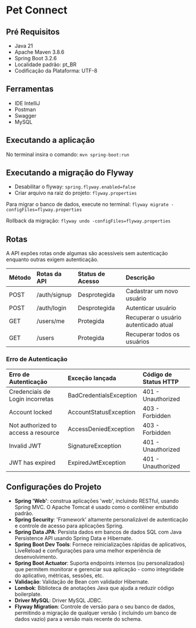 # Pet Connect

## Pré Requisitos

* Java 21
* Apache Maven 3.8.6
* Spring Boot 3.2.6
* Localidade padrão: pt_BR
* Codificação da Plataforma: UTF-8

## Ferramentas

* IDE IntelliJ
* Postman
* Swagger
* MySQL

## Executando a aplicação

No terminal insira o comando: `mvn spring-boot:run`

## Executando a migração do Flyway

* Desabilitar o flyway: `spring.flyway.enabled=false`
* Criar arquivo na raiz do projeto: `flyway.properties`

Para migrar o banco de dados, execute no terminal: `flyway migrate -configFiles=flyway.properties`

Rollback da migração: `flyway undo -configFiles=flyway.properties`

## Rotas

A API expões rotas onde algumas são acessíveis sem autenticação enquanto outras exigem autenticação.

| Método | Rotas da API | Status de Acesso | Descrição                             |
|:-------|:-------------|:-----------------|:--------------------------------------|
| POST   | /auth/signup | Desprotegida     | Cadastrar um novo usuário             |
| POST   | /auth/login  | Desprotegida     | Autenticar usuário                    |
| GET    | /users/me    | Protegida        | Recuperar o usuário autenticado atual |
| GET    | /users       | Protegida        | Recuperar todos os usuários           |

### Erro de Autenticação

| Erro de Autenticação                | Exceção lançada         | Código de Status HTTP |
|:------------------------------------|:------------------------|:----------------------|
| Credenciais de Login incorretas     | BadCredentialsException | 401 - Unauthorized    |
| Account locked                      | AccountStatusException  | 403 - Forbidden       |
| Not authorized to access a resource | AccessDeniedException   | 403 - Forbidden       |
| Invalid JWT                         | SignatureException      | 401 - Unauthorized    |
| JWT has expired                     | ExpiredJwtException     | 401 - Unauthorized    |

## Configurações do Projeto

* **Spring 'Web'**: construa aplicações 'web', incluindo RESTful, usando Spring MVC. O Apache Tomcat é usado como o
  contêiner embutido padrão.
* **Spring Security**: 'Framework' altamente personalizável de autenticação e controle de acesso para aplicações Spring.
* **Spring Data JPA**: Persista dados em bancos de dados SQL com Java Persistence API usando Spring Data e Hibernate.
* **Spring Boot Dev Tools**: Fornece reinicializações rápidas de aplicativos, LiveReload e configurações para uma melhor
  experiência de desenvolvimento.
* **Spring Boot Actuator**: Suporta endpoints internos (ou personalizados) que permitem monitorar e gerenciar sua
  aplicação - como integridade do aplicativo, métricas, sessões, etc.
* **Validação**: Validação de Bean com validador Hibernate.
* **Lombok**: Biblioteca de anotações Java que ajuda a reduzir código boilerplate.
* **Driver MySQL**: Driver MySQL JDBC.
* **Flyway Migration**: Controle de versão para o seu banco de dados, permitindo a migração de qualquer versão (
  incluíndo um banco de dados vazio) para a versão mais recente do schema.
